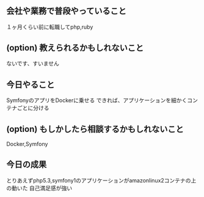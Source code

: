 # <sasaki-ryu>

## 会社や業務で普段やっていること
１ヶ月くらい前に転職してphp,ruby

## (option) 教えられるかもしれないこと
ないです、すいません

## 今日やること
SymfonyのアプリをDockerに乗せる
できれば、アプリケーションを細かくコンテナごとに分ける

## (option) もしかしたら相談するかもしれないこと
Docker,Symfony

## 今日の成果
とりあえずphp5.3,symfony1のアプリケーションがamazonlinux2コンテナの上の動いた
自己満足感が強い
